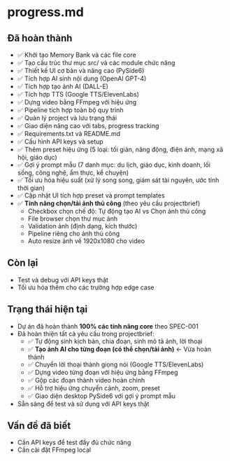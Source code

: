 # progress.md

## Đã hoàn thành
- ✅ Khởi tạo Memory Bank và các file core
- ✅ Tạo cấu trúc thư mục src/ và các module chức năng
- ✅ Thiết kế UI cơ bản và nâng cao (PySide6)
- ✅ Tích hợp AI sinh nội dung (OpenAI GPT-4)
- ✅ Tích hợp tạo ảnh AI (DALL-E)
- ✅ Tích hợp TTS (Google TTS/ElevenLabs)
- ✅ Dựng video bằng FFmpeg với hiệu ứng
- ✅ Pipeline tích hợp toàn bộ quy trình
- ✅ Quản lý project và lưu trạng thái
- ✅ Giao diện nâng cao với tabs, progress tracking
- ✅ Requirements.txt và README.md
- ✅ Cấu hình API keys và setup
- ✅ Thêm preset hiệu ứng (5 loại: tối giản, năng động, điện ảnh, mạng xã hội, giáo dục)
- ✅ Gợi ý prompt mẫu (7 danh mục: du lịch, giáo dục, kinh doanh, lối sống, công nghệ, ẩm thực, kể chuyện)
- ✅ Tối ưu hóa hiệu suất (xử lý song song, giám sát tài nguyên, ước tính thời gian)
- ✅ Cập nhật UI tích hợp preset và prompt templates
- ✅ **Tính năng chọn/tải ảnh thủ công** (theo yêu cầu projectbrief)
  - Checkbox chọn chế độ: Tự động tạo AI vs Chọn ảnh thủ công
  - File browser chọn thư mục ảnh
  - Validation ảnh (định dạng, kích thước)
  - Pipeline riêng cho ảnh thủ công
  - Auto resize ảnh về 1920x1080 cho video

## Còn lại
- Test và debug với API keys thật
- Tối ưu hóa thêm cho các trường hợp edge case

## Trạng thái hiện tại
- Dự án đã hoàn thành **100% các tính năng core** theo SPEC-001
- Đã hoàn thiện tất cả yêu cầu trong projectbrief:
  - ✅ Tự động sinh kịch bản, chia đoạn, sinh mô tả ảnh, lời thoại
  - ✅ **Tạo ảnh AI cho từng đoạn (có thể chọn/tải ảnh)** ← Vừa hoàn thành
  - ✅ Chuyển lời thoại thành giọng nói (Google TTS/ElevenLabs)
  - ✅ Dựng video từng đoạn với hiệu ứng bằng FFmpeg
  - ✅ Gộp các đoạn thành video hoàn chỉnh
  - ✅ Hỗ trợ hiệu ứng chuyển cảnh, zoom, preset
  - ✅ Giao diện desktop PySide6 với gợi ý prompt mẫu
- Sẵn sàng để test và sử dụng với API keys thật

## Vấn đề đã biết
- Cần API keys để test đầy đủ chức năng
- Cần cài đặt FFmpeg local 